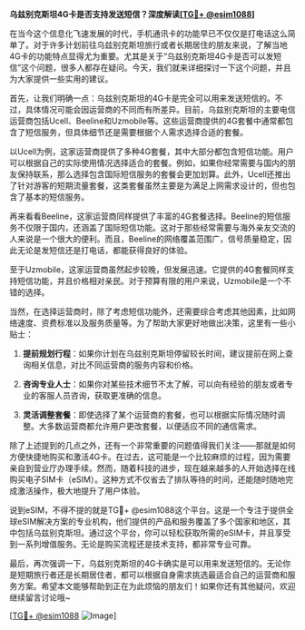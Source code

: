 **乌兹别克斯坦4G卡是否支持发送短信？深度解读[[TG💪+ @esim1088](https://t.me/s/esim1088)]**

在当今这个信息化飞速发展的时代，手机通讯卡的功能早已不仅仅是打电话这么简单了。对于许多计划前往乌兹别克斯坦旅行或者长期居住的朋友来说，了解当地4G卡的功能特点显得尤为重要。尤其是关于“乌兹别克斯坦4G卡是否可以发短信”这个问题，很多人都存在疑问。今天，我们就来详细探讨一下这个问题，并且为大家提供一些实用的建议。

首先，让我们明确一点：乌兹别克斯坦的4G卡是完全可以用来发送短信的。不过，具体情况可能会因运营商的不同而有所差异。目前，乌兹别克斯坦的主要电信运营商包括Ucell、Beeline和Uzmobile等。这些运营商提供的4G套餐中通常都包含了短信服务，但具体细节还是需要根据个人需求选择合适的套餐。

以Ucell为例，这家运营商提供了多种4G套餐，其中大部分都包含短信功能。用户可以根据自己的实际使用情况选择适合的套餐。例如，如果你经常需要与国内的朋友保持联系，那么选择包含国际短信服务的套餐会更加划算。此外，Ucell还推出了针对游客的短期流量套餐，这类套餐虽然主要是为满足上网需求设计的，但也包含了基本的短信服务。

再来看看Beeline，这家运营商同样提供了丰富的4G套餐选择。Beeline的短信服务不仅限于国内，还涵盖了国际短信功能。这对于那些经常需要与海外亲友交流的人来说是一个很大的便利。而且，Beeline的网络覆盖范围广，信号质量稳定，因此无论是发短信还是打电话，都能获得良好的体验。

至于Uzmobile，这家运营商虽然起步较晚，但发展迅速。它提供的4G套餐同样支持短信功能，并且价格相对亲民。对于预算有限的用户来说，Uzmobile是一个不错的选择。

当然，在选择运营商时，除了考虑短信功能外，还需要综合考虑其他因素，比如网络速度、资费标准以及服务质量等。为了帮助大家更好地做出决策，这里有一些小贴士：

1. **提前规划行程**：如果你计划在乌兹别克斯坦停留较长时间，建议提前在网上查询相关信息，对比不同运营商的服务内容和价格。
   
2. **咨询专业人士**：如果你对某些技术细节不太了解，可以向有经验的朋友或者专业的客服人员咨询，获取更准确的信息。

3. **灵活调整套餐**：即使选择了某个运营商的套餐，也可以根据实际情况随时调整。大多数运营商都允许用户更改套餐，以便适应不同的通信需求。

除了上述提到的几点之外，还有一个非常重要的问题值得我们关注——那就是如何方便快捷地购买和激活4G卡。在过去，这可能是一个比较麻烦的过程，因为需要亲自到营业厅办理手续。然而，随着科技的进步，现在越来越多的人开始选择在线购买电子SIM卡（eSIM）。这种方式不仅省去了排队等待的时间，还能随时随地完成激活操作，极大地提升了用户体验。

说到eSIM，不得不提的就是TG💪+ @esim1088这个平台。这是一个专注于提供全球eSIM解决方案的专业机构，他们提供的产品和服务覆盖了多个国家和地区，其中包括乌兹别克斯坦。通过这个平台，你可以轻松获取所需的eSIM卡，并且享受到一系列增值服务。无论是购买流程还是技术支持，都非常专业可靠。

最后，再次强调一下，乌兹别克斯坦的4G卡确实是可以用来发送短信的。无论你是短期旅行者还是长期居住者，都可以根据自身需求挑选最适合自己的运营商和服务方案。希望本文能够帮助到正在为此烦恼的朋友们！如果你还有其他疑问，欢迎继续留言讨论哦~

[[TG💪+ @esim1088](https://t.me/s/esim1088) ![Image](https://i.postimg.cc/4NQfJmqS/Snipaste-2025-05-13-00-14-12.png)]